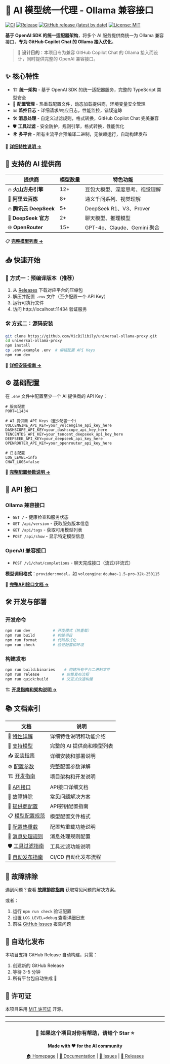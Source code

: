 # 🚀 AI 模型统一代理 - Ollama 兼容接口

[![CI](https://github.com/VicBilibily/universal-ollama-proxy/actions/workflows/ci.yml/badge.svg)](https://github.com/VicBilibily/universal-ollama-proxy/actions/workflows/ci.yml)
[![Release](https://github.com/VicBilibily/universal-ollama-proxy/actions/workflows/release.yml/badge.svg)](https://github.com/VicBilibily/universal-ollama-proxy/actions/workflows/release.yml)
[![GitHub release (latest by date)](https://img.shields.io/github/v/release/VicBilibily/universal-ollama-proxy)](https://github.com/VicBilibily/universal-ollama-proxy/releases/latest)
[![License: MIT](https://img.shields.io/badge/License-MIT-yellow.svg)](https://opensource.org/licenses/MIT)

**基于 OpenAI
SDK 的统一适配器架构**，将多个 AI 服务提供商统一为 Ollama 兼容接口，**专为 GitHub
Copilot Chat 的 Ollama 接入优化**。

> **🎯 设计目的**：本项目专为兼容 GitHub Copilot
> Chat 的 Ollama 接入而设计，同时提供完整的 OpenAI 兼容接口。

## ✨ 核心特性

- 🏗️ **统一架构** - 基于 OpenAI SDK 的统一适配器服务，完整的 TypeScript 类型安全
- 🔄 **配置管理** - 热重载配置文件，动态加载提供商，环境变量安全管理
- 📊 **监控日志** - 详细请求/响应日志，性能监控，错误追踪
- 🛠️ **消息处理** - 自定义过滤规则，格式转换，GitHub Copilot Chat 完美兼容
- 🛡️ **工具过滤** - 安全防护，规则引擎，格式转换，性能优化
- 🌍 **多平台** - 所有主流平台预编译二进制，无依赖运行，自动构建发布

📖 **[详细特性说明 →](./README/FEATURES.md)**

## 🎯 支持的 AI 提供商

| 提供商                 | 模型数量 | 特色功能                       |
| ---------------------- | -------- | ------------------------------ |
| 🔥 **火山方舟引擎**    | 12+      | 豆包大模型、深度思考、视觉理解 |
| 🚀 **阿里云百炼**      | 8+       | 通义千问系列、视觉理解         |
| 🔥 **腾讯云 DeepSeek** | 5+       | DeepSeek R1、V3、Prover        |
| 🎯 **DeepSeek 官方**   | 2+       | 聊天模型、推理模型             |
| 🌐 **OpenRouter**      | 15+      | GPT-4o、Claude、Gemini 聚合    |

📋 **[完整模型列表 →](./README/SUPPORTED_MODELS.md)**

## 📥 快速开始

### 🎯 方式一：预编译版本（推荐）

1. 从
   [Releases](https://github.com/VicBilibily/universal-ollama-proxy/releases/latest)
   下载对应平台的压缩包
2. 解压并配置 `.env` 文件（至少配置一个 API Key）
3. 运行可执行文件
4. 访问 http://localhost:11434 验证服务

### 🛠️ 方式二：源码安装

```bash
git clone https://github.com/VicBilibily/universal-ollama-proxy.git
cd universal-ollama-proxy
npm install
cp .env.example .env  # 编辑配置 API Keys
npm run dev
```

📖 **[详细安装指南 →](./README/INSTALLATION_GUIDE.md)**

## ⚙️ 基础配置

在 `.env` 文件中配置至少一个 AI 提供商的 API Key：

```env
# 服务配置
PORT=11434

# AI 提供商 API Keys（至少配置一个）
VOLCENGINE_API_KEY=your_volcengine_api_key_here
DASHSCOPE_API_KEY=your_dashscope_api_key_here
TENCENTDS_API_KEY=your_tencent_deepseek_api_key_here
DEEPSEEK_API_KEY=your_deepseek_api_key_here
OPENROUTER_API_KEY=your_openrouter_api_key_here

# 日志配置
LOG_LEVEL=info
CHAT_LOGS=false
```

🔧 **[完整配置参数说明 →](./README/CONFIGURATION.md)**

## 📡 API 接口

### Ollama 兼容接口

- `GET /` - 健康检查和服务状态
- `GET /api/version` - 获取服务版本信息
- `GET /api/tags` - 获取可用模型列表
- `POST /api/show` - 显示特定模型信息

### OpenAI 兼容接口

- `POST /v1/chat/completions` - 聊天完成接口（流式/非流式）

**模型调用格式**：`provider:model`，如 `volcengine:doubao-1.5-pro-32k-250115`

📖 **[完整API接口文档 →](./README/API_REFERENCE.md)**

## 🛠️ 开发与部署

### 开发命令

```bash
npm run dev          # 开发模式（热重载）
npm run build        # 构建项目
npm run format       # 代码格式化
npm run check        # 验证配置和环境
```

### 构建发布

```bash
npm run build:binaries    # 构建所有平台二进制文件
npm run release          # 完整发布流程
npm run quick:build      # 交互式快速构建
```

🏗️ **[开发指南和架构说明 →](./README/DEVELOPMENT.md)**

## 📚 文档索引

| 文档                                                    | 说明                       |
| ------------------------------------------------------- | -------------------------- |
| 📖 [特性详解](./README/FEATURES.md)                     | 详细特性说明和功能介绍     |
| 🎯 [支持模型](./README/SUPPORTED_MODELS.md)             | 完整的 AI 提供商和模型列表 |
| 📥 [安装指南](./README/INSTALLATION_GUIDE.md)           | 详细安装和部署说明         |
| ⚙️ [配置参数](./README/CONFIGURATION.md)                | 完整配置参数详解           |
| 🏗️ [开发指南](./README/DEVELOPMENT.md)                  | 项目架构和开发说明         |
| 📡 [API接口](./README/API_REFERENCE.md)                 | API接口详细文档            |
| 🔧 [故障排除](./README/TROUBLESHOOTING.md)              | 常见问题解决方案           |
| 🔧 [提供商配置](./docs/PROVIDER_CONFIGURATION.md)       | API密钥配置指南            |
| 📋 [模型配置规范](./docs/MODEL_CONFIG_SPECIFICATION.md) | 模型配置文件格式           |
| 🔄 [配置热重载](./docs/CONFIG_HOT_RELOAD.md)            | 配置热重载功能说明         |
| 💬 [消息处理规则](./docs/MESSAGE_PROCESSING_RULES.md)   | 消息处理规则配置           |
| 🛡️ [工具过滤指南](./docs/TOOL_FILTER_GUIDE.md)          | 工具过滤功能说明           |
| 🚀 [自动发布指南](./docs/AUTO_RELEASE_GUIDE.md)         | CI/CD 自动化发布流程       |

## 🔧 故障排除

遇到问题？查看 **[故障排除指南](./README/TROUBLESHOOTING.md)**
获取常见问题的解决方案。

或者：

1. 运行 `npm run check` 验证配置
2. 设置 `LOG_LEVEL=debug` 查看详细日志
3. 前往
   [GitHub Issues](https://github.com/VicBilibily/universal-ollama-proxy/issues)
   报告问题

## 🚀 自动化发布

本项目支持 GitHub Release 自动构建，只需：

1. 创建新的 GitHub Release
2. 等待 3-5 分钟
3. 所有平台包自动生成 🎉

## 📄 许可证

本项目采用 [MIT 许可证](LICENSE) 开源。

---

---

<div align="center">

### 🌟 如果这个项目对你有帮助，请给个 Star ⭐

**Made with ❤️ for the AI community**

[🏠 Homepage](https://github.com/VicBilibily/universal-ollama-proxy) |
[📖 Documentation](./README/) |
[🐛 Issues](https://github.com/VicBilibily/universal-ollama-proxy/issues) |
[🚀 Releases](https://github.com/VicBilibily/universal-ollama-proxy/releases)

</div>
